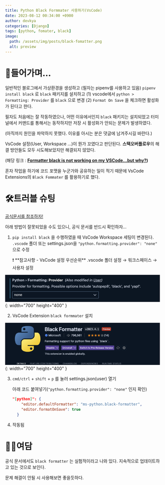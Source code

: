 ```yaml
---
title: Python Black Formmater 사용하기(VsCode)
date: 2023-08-12 00:34:00 +0900
author: devkya
categories: [Django]
tags: [python, fomater, black]
image:
  path: /assets/img/posts/black-fomatter.png
  alt: preview
---
```


# 🙂**들어가며...**

일반적인 블로그에서 가상환경을 생성하고 (필자는 pipenv를 사용하고 있음) `pipenv install black` 로 `black` 패키지를 설치하고 (1) vscode에서 `python > Formatting: Provider` 를 `black` 으로 변경 (2) `Format On Save` 을 체크하면 활성화가 된다고 한다.

필자도 처음에는 잘 작동하였으나, 어떤 이유에서인지 `black` 패키지는 설치되었고 터미널에서 커맨드를 통해서는 동작하지만 저장 시 활성화가 안되는 문제가 발생하였다.

(아직까지 원인을 파악하지 못했다. 이유를 아시는 분은 댓글에 남겨주시길 바란다.)

VsCode 설정(User, Workspace …)이 뭔가 꼬였다고 판단된다. **스택오버플로우**의 해결 방안들도 모두 시도해보았지만 해결되지 않았다.

(해당 링크 : **[Formatter black is not working on my VSCode...but why?](https://stackoverflow.com/questions/65101442/formatter-black-is-not-working-on-my-vscode-but-why))**

혼자 작업을 하기에 코드 포맷을 누군가와 공유하는 일이 적기 때문에 VsCode Extensions의 `Black Fommater` 를 활용하기로 했다.

# 🛠**트러블 슈팅**

[공식문서를 참조하자!](https://github.com/microsoft/vscode-black-formatter)

아래 방법이 잘못되었을 수도 있으니, 공식 문서를 반드시 확인하자…

1. `pip install black` 을 수행하였을 때 VsCode Workspace 세팅이 변경된다. `.vscode` 폴더 또는 settings.json을 `"python.formatting.provider": "none"` 으로 수정

   <aside>
   ❗ **참고사항 - VsCode 설정 우선순위**
   .vscode 폴더 설정 → 워크스페이스 → 사용자 설정

   </aside>

![vscode setting](/assets/img/posts/vscode-setting.png){: width="700" height="400" }

2. VsCode Extension `black formmater` 설치

![black fomatter](/assets/img/posts/black-fomatter.png){: width="700" height="400" }

3. `cmd/ctrl` + `shift` + `p` 를 눌러 settings.json(user) 열기

   아래 코드 붙여넣기(`"python.formatting.provider": "none"` 인지 확인)

   ```json
   "[python]": {
       "editor.defaultFormatter": "ms-python.black-formatter",
       "editor.formatOnSave": true
     }
   ```

4. 작동됨

# 👋🏻**여담**

공식 문서에서도 `black formatter` 는 실험적이라고 나와 있다. 지속적으로 업데이트하고 있는 것으로 보인다.

문제 해결이 안될 시 사용해보면 좋을듯하다.
